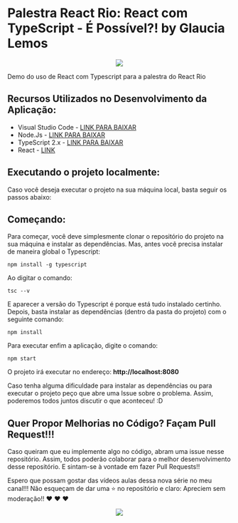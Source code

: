 # Palestra React Rio: React com TypeScript - É Possível?! by Glaucia Lemos

<p align="center">
  <img src="https://imageshack.com/a/img924/5079/82gn9b.gif"/>
</p>



Demo do uso de React com Typescript para a palestra do React Rio

## Recursos Utilizados no Desenvolvimento da Aplicação:

- Visual Studio Code - [LINK PARA BAIXAR](https://code.visualstudio.com/)
- Node.Js - [LINK PARA BAIXAR](https://nodejs.org/en/)
- TypeScript 2.x - [LINK PARA BAIXAR](https://www.typescriptlang.org/)
- React - [LINK](https://reactjs.org/)

## Executando o projeto localmente:

Caso você deseja executar o projeto na sua máquina local, basta seguir os passos abaixo:

## Começando:

Para começar, você deve simplesmente clonar o repositório do projeto na sua máquina e instalar as dependências. Mas, antes você precisa instalar de maneira global o Typescript:

```
npm install -g typescript
```

Ao digitar o comando:

```
tsc --v 
```

E aparecer a versão do Typescript é porque está tudo instalado certinho.
Depois, basta instalar as dependências (dentro da pasta do projeto) com o seguinte comando:

```
npm install
```

Para executar enfim a aplicação, digite o comando:

```
npm start
```

O projeto irá executar no endereço: **http://localhost:8080**

Caso tenha alguma dificuldade para instalar as dependências ou para executar o projeto peço que abre uma Issue sobre o problema. Assim, poderemos todos juntos discutir o que aconteceu! :D

## Quer Propor Melhorias no Código? Façam Pull Request!!!

Caso queiram que eu implemente algo no código, abram uma issue nesse repositório. Assim, todos poderão colaborar para o melhor desenvolvimento desse repositório. E sintam-se à vontade em fazer Pull Requests!!


Espero que possam gostar das vídeos aulas dessa nova série no meu canal!!! Não esqueçam de dar uma :star: no repositório e claro: Apreciem sem moderação!! :heart: :heart: :heart:


<p align="center">
  <img src="https://i.imgur.com/dLSzYDT.gif"/>  
</p>
